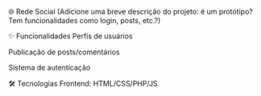 🌐 Rede Social
(Adicione uma breve descrição do projeto: é um protótipo? Tem funcionalidades como login, posts, etc.?)

✨ Funcionalidades
Perfis de usuários

Publicação de posts/comentários

Sistema de autenticação

🛠 Tecnologias
Frontend: HTML/CSS/PHP/JS
